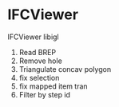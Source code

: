 # IFCViewer
IFCViewer
libigl
1. Read BREP
2. Remove hole
3. Triangulate concav polygon
4. fix selection
5. fix mapped item tran
6. Filter by  step id
